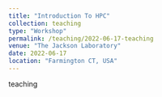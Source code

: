 ```yaml
---
title: "Introduction To HPC"
collection: teaching
type: "Workshop"
permalink: /teaching/2022-06-17-teaching
venue: "The Jackson Laboratory"
date: 2022-06-17
location: "Farmington CT, USA"
---
```


teaching